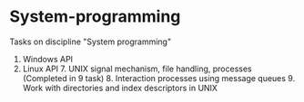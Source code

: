 # System-programming
Tasks on discipline "System programming" 

1. Windows API
2. Linux API
	7. UNIX signal mechanism, file handling, processes (Completed in 9 task)
	8. Interaction processes using message queues
	9. Work with directories and index descriptors in UNIX
